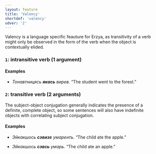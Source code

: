 ```yaml
---
layout: feature
title: 'Valency'
shortdef: 'valency'
udver: '2'
---
```


Valency is a language specific feauture for Erzya, as transitivity of a verb might only be observed in the form of the verb when the object is contextually elided.

### <a name="1">`1`</a>: intransitive verb (1 argument)

#### Examples

* _Тонавтницясь <b>якась</b> вирев._ “The student went to the forest.”

### <a name="2">`2`</a>: transitive verb (2 arguments)

The subject-object conjugation generally indicates the presence of a definite, complete object, so some sentences will also have indefinite objects with correlating subject conjugation.

#### Examples

* _Эйкакшось <b>сэвизе</b> умаренть._ “The child ate the apple.”

* _Эйкакшось <b>сэвсь</b> умарь._ “The child ate an apple.”

<!-- Interlanguage links updated Út 9. května 2023, 20:03:50 CEST -->
